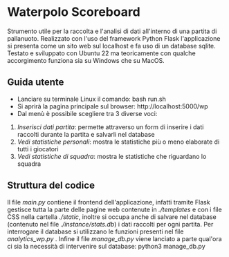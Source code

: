 # Waterpolo Scoreboard
Strumento utile per la raccolta e l'analisi di dati all'interno di una partita di pallanuoto.
Realizzato con l'uso del framework Python Flask l'applicazione si presenta come un sito web sul localhost e fa uso di un database sqlite.
Testato e sviluppato con Ubuntu 22 ma teoricamente con qualche accorgimento funziona sia su Windows che su MacOS.

## Guida utente
- Lanciare su terminale Linux il comando:
        bash run.sh
- Si aprirà la pagina principale sul browser: http://localhost:5000/wp
- Dal menù è possibile scegliere tra 3 diverse voci:
1. *Inserisci dati partita*: permette attraverso un form di inserire i dati raccolti durante la partita e salvarli nel database
2. *Vedi statistiche personali*: mostra le statistiche più o meno elaborate di tutti i giocatori
3. *Vedi statistiche di squadra*: mostra le statistiche che riguardano lo squadra

## Struttura del codice
Il file *main.py* contiene il frontend dell'applicazione, infatti tramite Flask gestisce tutta la parte delle pagine web contenute in *./templates* e con i file CSS nella cartella *./static*, inoltre si occupa anche di salvare nel database (contenuto nel file *./instance/stats.db*) i dati raccolti per ogni partita.
Per interrogare il database si utilizzano le funzioni presenti nel file *analytics_wp.py* .
Infine il file *manage_db.py* viene lanciato a parte qual'ora ci sia la necessità di intervenire sul database:
        python3 manage_db.py


